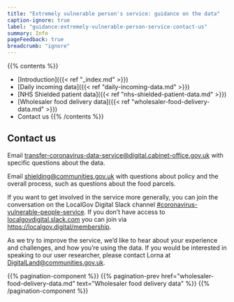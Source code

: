 ```yaml
---
title: "Extremely vulnerable person's service: guidance on the data"
caption-ignore: true
label: "guidance:extremely-vulnerable-person-service-contact-us"
summary: Info
pageFeedback: true
breadcrumb: "ignore"
---
```


{{% contents %}}
- [Introduction]({{< ref "_index.md" >}})
- [Daily incoming data]({{< ref "daily-incoming-data.md" >}})
- [NHS Shielded patient data]({{< ref "nhs-shielded-patient-data.md" >}})
- [Wholesaler food delivery data]({{< ref "wholesaler-food-delivery-data.md" >}})
- Contact us
{{% /contents %}}

## Contact us

Email [transfer-coronavirus-data-service@digital.cabinet-office.gov.uk](mailto:transfer-coronavirus-data-service@digital.cabinet-office.gov.uk) with specific questions about the data.

Email [shielding@communities.gov.uk](mailto:shielding@communities.gov.uk) with questions about policy and the overall process, such as questions about the food parcels.

If you want to get involved in the service more generally, you can join the conversation on the LocalGov Digital Slack channel [#coronavirus-vulnerable-people-service](https://localgovdigital.slack.com/archives/CV9SDE8KW). If you don’t have access to [localgovdigital.slack.com](http://localgovdigital.slack.com/) you can join via https://localgov.digital/membership.

As we try to improve the service, we’d like to hear about your experience and challenges, and how you’re using the data. If you would be interested in speaking to our user researcher, please contact Lorna at [DigitalLand@communities.gov.uk](mailto:DigitalLand@communities.gov.uk).

{{% pagination-component %}}
{{% pagination-prev href="wholesaler-food-delivery-data.md" text="Wholesaler food delivery data" %}}
{{% /pagination-component %}}
